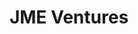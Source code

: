---
layout: firm_page
title: "JME Ventures"
id: "jme.vc"
permalink: "/jmeventuresjme.vc/"
website: "https://www.jme.vc"
offices: "Madrid (Spain), Barcelona (Spain)"
investment_stages: "Seed, Series A, Series B"
portfolio_companies: "Flywire, Jobandtalent, Voi, Lingokids, Genially, Ironhack, ODILO, IriusRisk, XRF, Atani, Flanks, Reply.ai, Rauda, Reveni, Theker, Hoola, TaxDown, CheKin, GPTAdvisor, Haddock, Depasify"
portfolio_link: ""
investment_markets: "Enterprise Software, AI, Data Analytics, BioTech, HealthTech, FinTech, Mobility, PropTech, Crypto, EdTech, Cyber Security, E-commerce, Digital Media"
founded_year: "2009"
description: "JME Ventures is a seed-stage investor focusing on Spanish startups with great founders building world-class solutions. They invest between €100k and €3m and prioritize a fast, transparent process while empowering founders."
linkedin: "https://www.linkedin.com/company/jme-venture-capital/"
twitter: ""
instagram: ""
team_page: ""
investor_type: "Venture Capital"
crunchbase: "https://www.crunchbase.com/organization/fundacin-jos-manuel-entrecanales"
pitchbook: "https://pitchbook.com/profiles/investor/174882-34"

# SEO Optimization
meta_title: "JME Ventures - VC Firm - projectstartups.com"
meta_description: "JME Ventures, JME Ventures is a seed-stage investor focusing on Spanish startups with great founders building world-class solutions. They invest between €100k and €..."
meta_keywords: "JME Ventures, Enterprise Software, AI, Data Analytics, BioTech, HealthTech, FinTech, Mobility, PropTech, Crypto, EdTech, Cyber Security, E-commerce, Digital Media, VC firm, venture capital, startup investor, projectstartups.com"
canonical_url: "https://vc.projectstartups.com/jmeventuresjme.vc/"
---